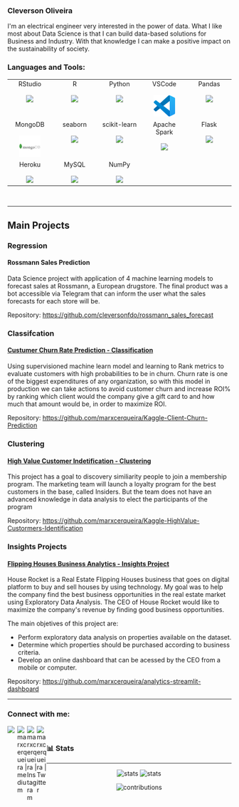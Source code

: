 ### Cleverson Oliveira

I'm an electrical engineer very interested in the power of data. What I like most about Data Science is that I can build data-based solutions for Business and Industry. With that knowledge I can make a positive impact on the sustainability of society.

### Languages and Tools:
<p align="left">
 <table>
  <tbody>
    <tr valign="top"> 
     <td width="20%" align="center">
        <span>RStudio</span><br><br>
        <img height="48px" src="https://github.com/cleversonfdo/cleversonfdo/assets/87786119/30373b27-2871-4b5b-afdd-319ec51d2753">
      </td>
     <td width="20%" align="center">
        <span>R</span><br><br>
        <img height="48px" src="https://github.com/cleversonfdo/cleversonfdo/assets/87786119/7270becb-a5f9-438f-abed-2824d81074e3">
      </td>
     <td width="20%" align="center">
        <span>Python</span><br><br>
        <img height="48px" src="https://cdn.svgporn.com/logos/python.svg">
      </td>
      <td width="20%" align="center">
        <span>VSCode</span><br><br>
        <img height="48px" src="https://raw.githubusercontent.com/github/explore/80688e429a7d4ef2fca1e82350fe8e3517d3494d/topics/visual-studio-code/visual-studio-code.png">
      </td>
      <td width="20%" align="center">
        <span>Pandas</span><br><br>
        <img height="48px" src="https://github.com/cleversonfdo/cleversonfdo/assets/87786119/9ab98860-08bc-4260-9341-3554249c73ea">
      </td>
    </tr>
    <tr valign="top">
      <td width="20%" align="center">
        <span>MongoDB</span><br><br>
        <img height="48px" src="https://raw.githubusercontent.com/github/explore/80688e429a7d4ef2fca1e82350fe8e3517d3494d/topics/mongodb/mongodb.png">
      </td>
      <td width="20%" align="center">
        <span>seaborn</span><br><br>
        <img height="48px" src="https://seaborn.pydata.org/_static/logo-wide-lightbg.svg">
      </td>
      <td width="20%" align="center">
        <span>scikit-learn</span><br><br>
        <img height="48px" src="https://scikit-learn.org/stable/_images/scikit-learn-logo-notext.png">
      </td>
      </td>
      <td width="20%" align="center">
        <span>Apache Spark</span><br><br>
        <img height="48px" src="https://upload.wikimedia.org/wikipedia/commons/thumb/f/f3/Apache_Spark_logo.svg/1200px-Apache_Spark_logo.svg.png">
      </td>
    <td width="20%" align="center">
        <span>Flask</span><br><br>
        <img height="48px" src="https://flask.palletsprojects.com/en/1.1.x/_images/flask-logo.png">
    </td>
   </tr>
      <td width="20%" align="center">
        <span>Heroku</span><br><br>
        <img height="48px" src="https://blog.4linux.com.br/wp-content/uploads/2018/01/Heroku.png">
      </td>
      <td width="20%" align="center">
        <span>MySQL</span><br><br>
        <img height="58" src="https://img2.gratispng.com/20180819/xv/kisspng-logo-mysql-cluster-database-oracle-corporation-macrosolution-5b7962c3aaa0d2.7413479715346817956989.jpg">
      </td>
      <td width="20%" align="center">
        <span>NumPy</span><br><br>
        <img height="48px" src="https://github.com/cleversonfdo/cleversonfdo/assets/87786119/bff25ed4-47d3-4bd2-ad5a-02294a534cfc">
      </td>
    </tr>
  </tbody>
</table>
</p>

<br />

---

## Main Projects

### Regression

#### Rossmann Sales Prediction

Data Science project with application of 4 machine learning models to forecast sales at Rossmann, a European drugstore. The final product was a bot accessible via Telegram that can inform the user what the sales forecasts for each store will be.

Repository: https://github.com/cleversonfdo/rossmann_sales_forecast

### Classifcation

#### [Custumer Churn Rate Prediction - Classification](https://github.com/marxcerqueira/Kaggle-Client-Churn-Prediction)

Using supervisioned machine learn model and learning to Rank metrics to evaluate customers with high probabilities to be in churn. Churn rate is one of the biggest expenditures of any organization, so with this model in production we can take actions to avoid customer churn and increase ROI% by ranking which client would the company give a gift card to and how much that amount would be, in order to maximize ROI.

Repository: https://github.com/marxcerqueira/Kaggle-Client-Churn-Prediction

### Clustering

#### [High Value Customer Indetification - Clustering](https://github.com/marxcerqueira/Kaggle-HighValue-Custormers-Identification)

This project has a goal to discovery similiarity people to join a membership program. The marketing team will launch a loyalty program for the best customers in the base, called Insiders. But the team does not have an advanced knowledge in data analysis to elect the participants of the program

Repository: https://github.com/marxcerqueira/Kaggle-HighValue-Custormers-Identification

### Insights Projects

#### [Flipping Houses Business Analytics - Insights Project](https://github.com/marxcerqueira/analytics-streamlit-dashboard)

House Rocket is a Real Estate Flipping Houses business that goes on digital platform to buy and sell houses by using technology. My goal was to help the company find the best business opportunities in the real estate market using Exploratory Data Analysis. The CEO of House Rocket would like to maximize the company's revenue by finding good business opportunities.

The main objetives of this project are:
* Perform exploratory data analysis on properties available on the dataset.
* Determine which properties should be purchased according to business criteria.
* Develop an online dashboard that can be acessed by the CEO from a mobile or computer.

Repository: https://github.com/marxcerqueira/analytics-streamlit-dashboard

---

### Connect with me:

[<img align="left"  width="22px" src="https://cdn.jsdelivr.net/npm/simple-icons@3.4.0/icons/linkedin.svg" />](https://www.linkedin.com/in/marxcerqueira/)

[<img align="left" alt="marxcerqueira | medium" width="22px" src="https://cdn.jsdelivr.net/npm/simple-icons@3.4.0/icons/medium.svg" />][medium]

[<img align="left" alt="marxcerqueira | Instagram" width="22px" src="https://cdn.jsdelivr.net/npm/simple-icons@v3/icons/instagram.svg" />][instagram]

[<img align="left" alt="marxcerqueira | Twitter" width="22px" src="https://cdn.jsdelivr.net/npm/simple-icons@v3/icons/twitter.svg" />][twitter]

<br />

### 📊 Stats
---
<p align="center">
  <img src="https://github-readme-stats.vercel.app/api?username=marxcerqueira&show_icons=true&theme=tokyonight" height="140px" alt="stats"/>
  <img src="https://github-readme-stats.vercel.app/api/top-langs/?username=marxcerqueira&layout=compact&theme=tokyonight" height="140px" alt="stats" />
</p>

<p align="center">
  <img src="https://activity-graph.herokuapp.com/graph?username=marxcerqueira&theme=react-dark" alt="contributions" />
</p>

[medium]: https://medium.com/@marxcerqueira
[linkedin]: linkedin.com/in/cleversonfdo
[instagram]: https://instagram.com/marxcerqueira
[twitter]: https://twitter.com/marxcerqueira

